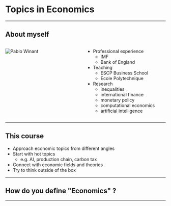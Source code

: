 # Topics in Economics

---

## About myself


<style>
.container{
    display: flex;
}
.col{
    flex: 1;
}
</style>

<div class="container">

<div class="col">

![Pablo Winant](0_girafes.jpg)<!-- .element height="100%" width="100%" -->

</div>

<div class="col">

- Professional experience
  - IMF
  - Bank of England
- Teaching
  - ESCP Business School
  - Ecole Polytechnique
- Research
  - inequalities
  - international finance
  - monetary policy
  - computational economics
  - artificial intelligence

</div>

</div>

---

## This course

- Approach economic topics from different angles
- Start with hot topics
  - e.g. AI, production chain, carbon tax
- Connect with economic fields and theories
- Try to think outside of the box

---

## How do you define "Economics" ?



---